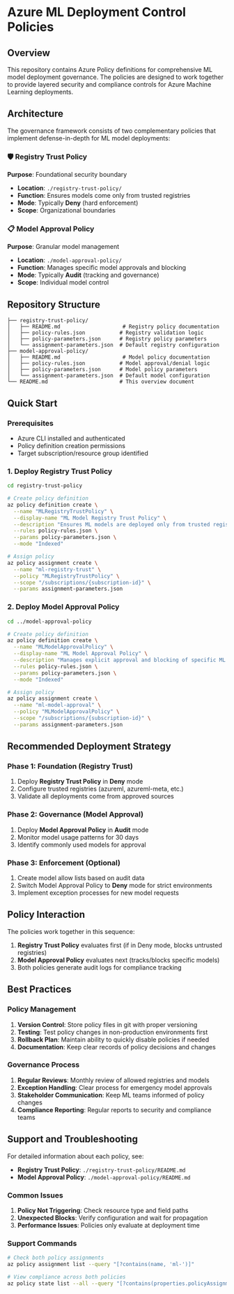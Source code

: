 # Azure ML Deployment Control Policies

## Overview

This repository contains Azure Policy definitions for comprehensive ML model deployment governance. The policies are designed to work together to provide layered security and compliance controls for Azure Machine Learning deployments.

## Architecture

The governance framework consists of two complementary policies that implement defense-in-depth for ML model deployments:

### 🛡️ Registry Trust Policy
**Purpose**: Foundational security boundary
- **Location**: `./registry-trust-policy/`
- **Function**: Ensures models come only from trusted registries
- **Mode**: Typically **Deny** (hard enforcement)
- **Scope**: Organizational boundaries

### 📋 Model Approval Policy  
**Purpose**: Granular model management
- **Location**: `./model-approval-policy/`
- **Function**: Manages specific model approvals and blocking
- **Mode**: Typically **Audit** (tracking and governance)
- **Scope**: Individual model control

## Repository Structure

```
├── registry-trust-policy/
│   ├── README.md                    # Registry policy documentation
│   ├── policy-rules.json           # Registry validation logic
│   ├── policy-parameters.json      # Registry policy parameters
│   └── assignment-parameters.json  # Default registry configuration
├── model-approval-policy/
│   ├── README.md                    # Model policy documentation
│   ├── policy-rules.json           # Model approval/denial logic
│   ├── policy-parameters.json      # Model policy parameters
│   └── assignment-parameters.json  # Default model configuration
└── README.md                       # This overview document
```

## Quick Start

### Prerequisites
- Azure CLI installed and authenticated
- Policy definition creation permissions
- Target subscription/resource group identified

### 1. Deploy Registry Trust Policy

```bash
cd registry-trust-policy

# Create policy definition
az policy definition create \
  --name "MLRegistryTrustPolicy" \
  --display-name "ML Model Registry Trust Policy" \
  --description "Ensures ML models are deployed only from trusted registries" \
  --rules policy-rules.json \
  --params policy-parameters.json \
  --mode "Indexed"

# Assign policy
az policy assignment create \
  --name "ml-registry-trust" \
  --policy "MLRegistryTrustPolicy" \
  --scope "/subscriptions/{subscription-id}" \
  --params assignment-parameters.json
```

### 2. Deploy Model Approval Policy

```bash
cd ../model-approval-policy

# Create policy definition
az policy definition create \
  --name "MLModelApprovalPolicy" \
  --display-name "ML Model Approval Policy" \
  --description "Manages explicit approval and blocking of specific ML models" \
  --rules policy-rules.json \
  --params policy-parameters.json \
  --mode "Indexed"

# Assign policy
az policy assignment create \
  --name "ml-model-approval" \
  --policy "MLModelApprovalPolicy" \
  --scope "/subscriptions/{subscription-id}" \
  --params assignment-parameters.json
```

## Recommended Deployment Strategy

### Phase 1: Foundation (Registry Trust)
1. Deploy **Registry Trust Policy** in **Deny** mode
2. Configure trusted registries (azureml, azureml-meta, etc.)
3. Validate all deployments come from approved sources

### Phase 2: Governance (Model Approval)
1. Deploy **Model Approval Policy** in **Audit** mode
2. Monitor model usage patterns for 30 days
3. Identify commonly used models for approval

### Phase 3: Enforcement (Optional)
1. Create model allow lists based on audit data
2. Switch Model Approval Policy to **Deny** mode for strict environments
3. Implement exception processes for new model requests

## Policy Interaction

The policies work together in this sequence:

1. **Registry Trust Policy** evaluates first (if in Deny mode, blocks untrusted registries)
2. **Model Approval Policy** evaluates next (tracks/blocks specific models)
3. Both policies generate audit logs for compliance tracking

## Best Practices

### Policy Management

1. **Version Control**: Store policy files in git with proper versioning
2. **Testing**: Test policy changes in non-production environments first
3. **Rollback Plan**: Maintain ability to quickly disable policies if needed
4. **Documentation**: Keep clear records of policy decisions and changes

### Governance Process

1. **Regular Reviews**: Monthly review of allowed registries and models
2. **Exception Handling**: Clear process for emergency model approvals
3. **Stakeholder Communication**: Keep ML teams informed of policy changes
4. **Compliance Reporting**: Regular reports to security and compliance teams

## Support and Troubleshooting

For detailed information about each policy, see:
- **Registry Trust Policy**: `./registry-trust-policy/README.md`
- **Model Approval Policy**: `./model-approval-policy/README.md`

### Common Issues

1. **Policy Not Triggering**: Check resource type and field paths
2. **Unexpected Blocks**: Verify configuration and wait for propagation
3. **Performance Issues**: Policies only evaluate at deployment time

### Support Commands

```bash
# Check both policy assignments
az policy assignment list --query "[?contains(name, 'ml-')]"

# View compliance across both policies
az policy state list --all --query "[?contains(properties.policyAssignmentName, 'ml-')]"
```
